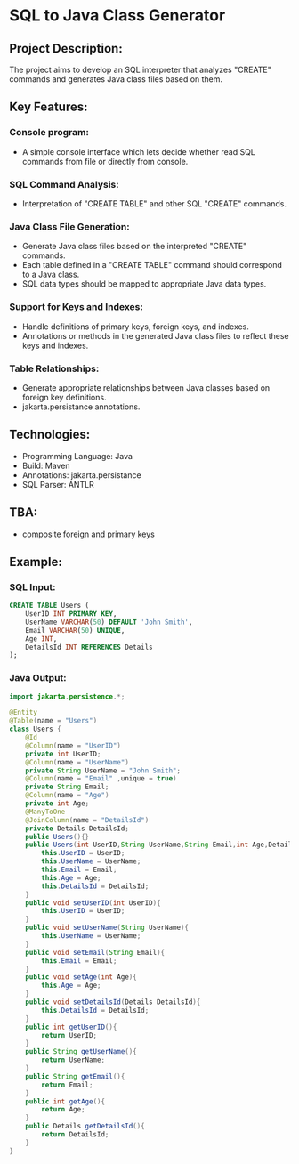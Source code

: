 # SQL to Java Class Generator

## Project Description:
The project aims to develop an SQL interpreter that analyzes "CREATE" commands and generates Java class files based on them.

## Key Features:

### Console program:
- A simple console interface which lets decide whether read SQL commands from file or directly from console.
### SQL Command Analysis:
- Interpretation of "CREATE TABLE" and other SQL "CREATE" commands.

### Java Class File Generation:
- Generate Java class files based on the interpreted "CREATE" commands.
- Each table defined in a "CREATE TABLE" command should correspond to a Java class.
- SQL data types should be mapped to appropriate Java data types.

### Support for Keys and Indexes:
- Handle definitions of primary keys, foreign keys, and indexes.
- Annotations or methods in the generated Java class files to reflect these keys and indexes.

### Table Relationships:
- Generate appropriate relationships between Java classes based on foreign key definitions.
- jakarta.persistance annotations.
  
## Technologies:
- Programming Language: Java
- Build: Maven
- Annotations: jakarta.persistance
- SQL Parser: ANTLR
## TBA:
- composite foreign and primary keys

## Example:

### SQL Input:
```sql
CREATE TABLE Users (
    UserID INT PRIMARY KEY,
    UserName VARCHAR(50) DEFAULT 'John Smith',
    Email VARCHAR(50) UNIQUE,
    Age INT,
    DetailsId INT REFERENCES Details
);
```
### Java Output:
```java
import jakarta.persistence.*;

@Entity
@Table(name = "Users")
class Users {
	@Id
	@Column(name = "UserID")
	private int UserID;
	@Column(name = "UserName")
	private String UserName = "John Smith";
	@Column(name = "Email" ,unique = true)
	private String Email;
	@Column(name = "Age")
	private int Age;
	@ManyToOne
	@JoinColumn(name = "DetailsId")
	private Details DetailsId;
	public Users(){}
	public Users(int UserID,String UserName,String Email,int Age,Details DetailsId){
		this.UserID = UserID;
		this.UserName = UserName;
		this.Email = Email;
		this.Age = Age;
		this.DetailsId = DetailsId;
	}
	public void setUserID(int UserID){
		this.UserID = UserID;
	}
	public void setUserName(String UserName){
		this.UserName = UserName;
	}
	public void setEmail(String Email){
		this.Email = Email;
	}
	public void setAge(int Age){
		this.Age = Age;
	}
	public void setDetailsId(Details DetailsId){
		this.DetailsId = DetailsId;
	}
	public int getUserID(){
		return UserID;
	}
	public String getUserName(){
		return UserName;
	}
	public String getEmail(){
		return Email;
	}
	public int getAge(){
		return Age;
	}
	public Details getDetailsId(){
		return DetailsId;
	}
}
```
